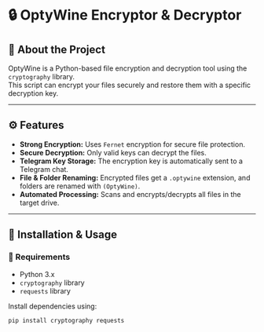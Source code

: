 # 🔒 OptyWine Encryptor & Decryptor

## 📌 About the Project
OptyWine is a Python-based file encryption and decryption tool using the `cryptography` library.  
This script can encrypt your files securely and restore them with a specific decryption key.

---

## ⚙️ Features
- **Strong Encryption:** Uses `Fernet` encryption for secure file protection.  
- **Secure Decryption:** Only valid keys can decrypt the files.  
- **Telegram Key Storage:** The encryption key is automatically sent to a Telegram chat.  
- **File & Folder Renaming:** Encrypted files get a `.optywine` extension, and folders are renamed with `(OptyWine)`.  
- **Automated Processing:** Scans and encrypts/decrypts all files in the target drive.

---

## 🚀 Installation & Usage

### 🔧 Requirements
- Python 3.x
- `cryptography` library
- `requests` library

Install dependencies using:

```sh
pip install cryptography requests
